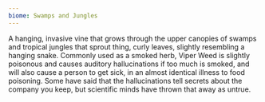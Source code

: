 ```yaml
---
biome: Swamps and Jungles
---
```

A hanging, invasive vine that grows through the upper canopies of swamps and tropical jungles that sprout thing, curly leaves, slightly resembling a hanging snake. Commonly used as a smoked herb, Viper Weed is slightly poisonous and causes auditory hallucinations if too much is smoked, and will also cause a person to get sick, in an almost identical illness to food poisoning. Some have said that the hallucinations tell secrets about the company you keep, but scientific minds have thrown that away as untrue. 

